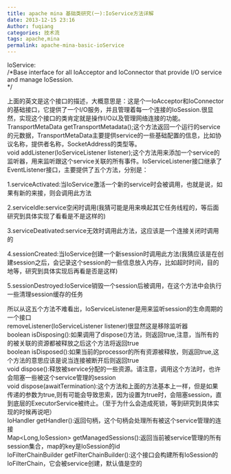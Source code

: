 ```yaml
---
title: apache mina 基础类研究(一):IoService方法详解
date: 2013-12-15 23:16
Author: fuqiang
categories: 技术流
tags: apache,mina
permalink: apache-mina-basic-ioService
---
```


IoService:  
/\*Base interface for all IoAcceptor and IoConnector that provide I/O
service and manage IoSession.  
\*/  

上面的英文是这个接口的描述，大概意思是：这是个一IoAcceptor和IoConnector的基础接口，它提供了一个I/O服务，并且管理着每一个连接的IoSession.很显然，实现这个接口的类肯定就是操作I/O以及管理网络连接的功能。  
TransportMetaData
getTransportMetadata();这个方法返回一个运行的service的元数据，TransportMetaData主要提供service的一些基础配置的信息，比如协议名称，提供者名称，SocketAddress的类型等。  
void addListener(IoServiceListener
listener);这个方法用来添加一个service的监听器，用来监听跟这个service关联的所有事件。IoServiceListener接口继承了EventListener接口，主要提供了五个方法，分别是：  

1.serviceActivated:当IoService激活一个新的service时会被调用，也就是说，如果有新的来接，则会调用此方法  

2.serviceIdle:service空闲时调用(我猜可能是用来唤起其它任务线程的，等后面研究到具体实现了看看是不是这样的)  

3.serviceDeativated:service无效时调用此方法，这应该是一个连接关闭时调用的  

4.sessionCreated:当IoService创建一个新session时调用此方法(我猜应该是在创建session之后，会记录这个session的一些信息放入内存，比如超时时间，目的地等，研究到具体实现后再看是否是这样)  

5.sessionDestroyed:IoService销毁一个session后被调用，在这个方法中会执行一些清理session缓存的任务  

所以从这五个方法不难看出，IoServiceListener是用来监听session的生命周期的一个接口  
removeListener(IoServiceListener listener)很显然这是移除监听器  
boolean
isDisposing():如果调用了dispose()方法，则返回true,注意，当所有的的被关联的资源都被释放之后这个方法将返回true  
boolean
isDisposed():如果当前的processor的所有资源被释放，则返回true,这个方法的意思应该是说当连接被断开后则返回true  
void
dispose():释放被service分配的一些资源。请注意，调用这个方法时，也许会阻塞一些被这个service管理的session  
void
dispose(awaitTermination):这个方法和上面的方法基本上一样，但是如果传递的参数为true,则有可能会导致思索，因为设置为true时，会阻塞session，直到底层的ExecutorService被终止。（至于为什么会造成死锁，等到研究到具体实现的时候再说吧）  
IoHandler
getHandler():返回句柄，这个句柄会处理所有被这个service管理的连接  
Map<Long,IoSession\>
getManagedSessions():返回当前被service管理的所有session集合，map的key是IoSession的id  
IoFilterChainBuilder
getFilterChainBuilder():这个接口会构建所有IoSession的IoFilterChain，它会被service创建，默认值是空的
